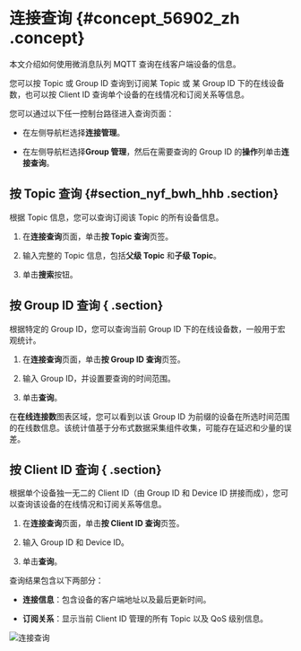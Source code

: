 # 连接查询 {#concept_56902_zh .concept}

本文介绍如何使用微消息队列 MQTT 查询在线客户端设备的信息。

您可以按 Topic 或 Group ID 查询到订阅某 Topic 或 某 Group ID 下的在线设备数，也可以按 Client ID 查询单个设备的在线情况和订阅关系等信息。

您可以通过以下任一控制台路径进入查询页面：

-   在左侧导航栏选择**连接管理**。

-   在左侧导航栏选择**Group 管理**，然后在需要查询的 Group ID 的**操作**列单击**连接查询**。


## 按 Topic 查询 {#section_nyf_bwh_hhb .section}

根据 Topic 信息，您可以查询订阅该 Topic 的所有设备信息。

1.  在**连接查询**页面，单击**按 Topic 查询**页签。

2.  输入完整的 Topic 信息，包括**父级 Topic** 和**子级 Topic**。

3.  单击**搜索**按钮。


## 按 Group ID 查询 { .section}

根据特定的 Group ID，您可以查询当前 Group ID 下的在线设备数，一般用于宏观统计。

1.  在**连接查询**页面，单击**按 Group ID 查询**页签。

2.  输入 Group ID，并设置要查询的时间范围。

3.  单击**查询**。


在**在线连接数**图表区域，您可以看到以该 Group ID 为前缀的设备在所选时间范围的在线数信息。该统计值基于分布式数据采集组件收集，可能存在延迟和少量的误差。

## 按 Client ID 查询 { .section}

根据单个设备独一无二的 Client ID（由 Group ID 和 Device ID 拼接而成），您可以查询该设备的在线情况和订阅关系等信息。

1.  在**连接查询**页面，单击**按 Client ID 查询**页签。

2.  输入 Group ID 和 Device ID。

3.  单击**查询**。


查询结果包含以下两部分：

-   **连接信息**：包含设备的客户端地址以及最后更新时间。

-   **订阅关系**：显示当前 Client ID 管理的所有 Topic 以及 QoS 级别信息。


 ![](images/42302_zh-CN.png "连接查询")

